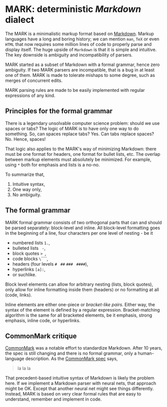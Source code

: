 #   MARK: deterministic *Markdown* dialect

The MARK is a minimalistic markup format based on [Markdown][m].
Markup languages have a long and boring history; we can
mention `man`, `TeX` or even `HTML` that now requires some
million lines of code to properly parse and display itself.
The huge upside of `Markdown` is that it is simple and intuitive.
The key downside is ambiguity and incompatibility of parsers.

MARK started as a subset of Markdown with a formal grammar,
hence zero ambiguity. If two MARK parsers are incompatible,
that is a bug in at least one of them. MARK is made to tolerate
mishaps to some degree, such as merges of concurrent edits.

MARK parsing rules are made to be easily implemented with
regular expressions of any kind.

##  Principles for the formal grammar

There is a legendary unsolvable computer science problem:
should we use spaces or tabs? The logic of MARK is to have
only one way to do something. So, can spaces replace tabs?
Yes. Can tabs replace spaces? No. Hence, spaces!

That logic also applies to the MARK's way of minimizing
Markdown: there must be one format for headers, one format
for bullet lists, etc. The overlap between markup elements
must absolutely be minimized. For example, using `*` both
for emphasis and lists is a no-no.

To summarize that,

 1. Intuitive syntax,
 2. One way only,
 3. No ambiguity.

##  The formal grammar

MARK formal grammar consists of two orthogonal parts that can
and should be parsed separately: block-level and inline. All
block-level formatting goes in the beginning of a line, four
characters per one level of nesting - be it

  - numbered lists ` 1. `,
  - bulleted lists `  - `,
  - block quotes ` >  `,
  - code blocks `\`\`\`\``,
  - headers (four levels ` #  ` ` ## ` `### ` `####`),
  - hyperlinks `[a]:`,
  - or suchlike.

Block level elements can allow for arbitrary nesting
(lists, block quotes), only allow for inline formatting
inside them (headers) or no formatting at all (code, links).

Inline elements are either one-piece or *bracket-like pairs*.
Either way, the syntax of the element is defined by a regular
expression. Bracket-matching algorithm is the same for all
bracketed elements, be it emphasis, strong emphasis, inline
code, or hyperlinks.

##  CommonMark critique

[CommonMark][c] was a notable effort to standardize Markdown.
After 10 years, the spec is still changing and there is no
formal grammar, only a human-language description.
As the [CommonMark spec][c] says,

 >  la la la

That precedent-based intuitive syntax of Markdown is likely the problem here.
If we implement a Markdown parser with neural nets, that approach might
be OK. Except that another neural net might see things differently.
Instead, MARK is based on very clear formal rules that are easy
to understand, remember and implement in code.

[c]: http://commonmark.org
[m]: fireball
